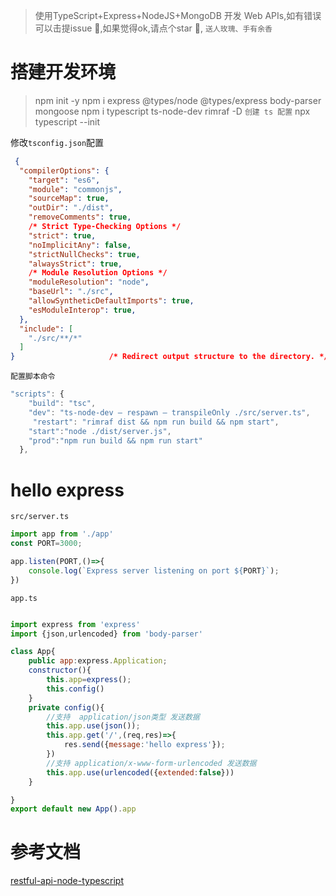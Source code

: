 > 使用TypeScript+Express+NodeJS+MongoDB 开发 Web APIs,如有错误可以击提issue 💪,如果觉得ok,请点个star 🙏, `送人玫瑰、手有余香`


# 搭建开发环境

> npm init -y
> npm i express @types/node @types/express body-parser mongoose
> npm i typescript ts-node-dev rimraf -D
`创建 ts 配置`
> npx typescript --init

修改`tsconfig.json`配置

```json
 {
  "compilerOptions": {
    "target": "es6",
    "module": "commonjs",
    "sourceMap": true,
    "outDir": "./dist",
    "removeComments": true,
    /* Strict Type-Checking Options */
    "strict": true,
    "noImplicitAny": false,
    "strictNullChecks": true,
    "alwaysStrict": true,
    /* Module Resolution Options */
    "moduleResolution": "node",
    "baseUrl": "./src",
    "allowSyntheticDefaultImports": true, 
    "esModuleInterop": true,  
  },
  "include": [
    "./src/**/*"
  ]
}                     /* Redirect output structure to the directory. */
```

`配置脚本命令`

```js
"scripts": {
    "build": "tsc",
    "dev": "ts-node-dev — respawn — transpileOnly ./src/server.ts",
     "restart": "rimraf dist && npm run build && npm start",
    "start":"node ./dist/server.js",
    "prod":"npm run build && npm run start"
  },
```
# hello express
`src/server.ts`
```js
import app from './app'
const PORT=3000;

app.listen(PORT,()=>{
    console.log(`Express server listening on port ${PORT}`);
})
```
`app.ts`

```js

import express from 'express' 
import {json,urlencoded} from 'body-parser'

class App{
    public app:express.Application;
    constructor(){
        this.app=express();
        this.config()
    }
    private config(){
        //支持  application/json类型 发送数据
        this.app.use(json());
        this.app.get('/',(req,res)=>{
            res.send({message:'hello express'});
        })
        //支持 application/x-www-form-urlencoded 发送数据
        this.app.use(urlencoded({extended:false}))
    }

}
export default new App().app
```


# 参考文档
[restful-api-node-typescript](https://restful-api-node-typescript.books.dalenguyen.me/en/latest/index.html#)